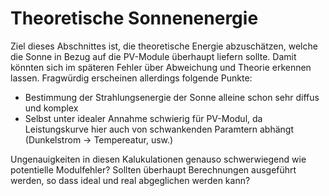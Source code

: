 # Theoretische Sonnenenergie
Ziel dieses Abschnittes ist, die theoretische Energie abzuschätzen, welche die Sonne in Bezug auf die PV-Module überhaupt liefern sollte. Damit könnten sich im späteren Fehler über Abweichung und Theorie erkennen lassen.
Fragwürdig erscheinen allerdings folgende Punkte:

* Bestimmung der Strahlungsenergie der Sonne alleine schon sehr diffus und komplex
* Selbst unter idealer Annahme schwierig für PV-Modul, da Leistungskurve hier auch von schwankenden Paramtern abhängt (Dunkelstrom -> Tempereatur, usw.)

Ungenauigkeiten in diesen Kalukulationen genauso schwerwiegend wie potentielle Modulfehler?
Sollten überhaupt Berechnungen ausgeführt werden, so dass ideal und real abgeglichen werden kann? 
